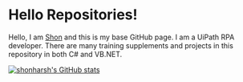 # Hello Repositories!

Hello, I am [Shon](https://bit.ly/m/shon) and this is my base GitHub page.  I am a UiPath RPA developer.  There are many training supplements and projects in this repository in both C# and VB.NET.

[![shonharsh's GitHub stats](https://github-readme-stats.vercel.app/api?username=shonharsh)](https://github.com/shonharsh/github-readme-stats)
